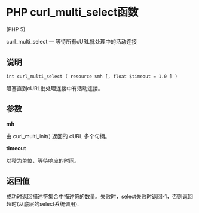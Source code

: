 # PHP curl_multi_select函数



(PHP 5)

curl_multi_select — 等待所有cURL批处理中的活动连接

## 说明

```
int curl_multi_select ( resource $mh [, float $timeout = 1.0 ] )

```

阻塞直到cURL批处理连接中有活动连接。

## 参数

**mh**

由 curl_multi_init() 返回的 cURL 多个句柄。

**timeout**

以秒为单位，等待响应的时间。

## 返回值

成功时返回描述符集合中描述符的数量。失败时，select失败时返回-1，否则返回超时(从底层的select系统调用).




